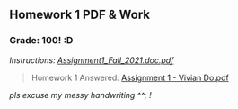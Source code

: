 ## Homework 1 PDF & Work

### Grade: 100! :D

*Instructions: [Assignment1_Fall_2021.doc.pdf](https://github.com/odnaiviv/CSC3210/blob/main/Assignments/HW%201/Assignment1_Fall_2021.doc.pdf)*

>Homework 1 Answered: [Assignment 1 - Vivian Do.pdf](https://github.com/odnaiviv/CSC3210/blob/main/Assignments/HW%201/Assignment%201%20-%20Vivian%20Do.pdf)

*pls excuse my messy handwriting ^^; !*
